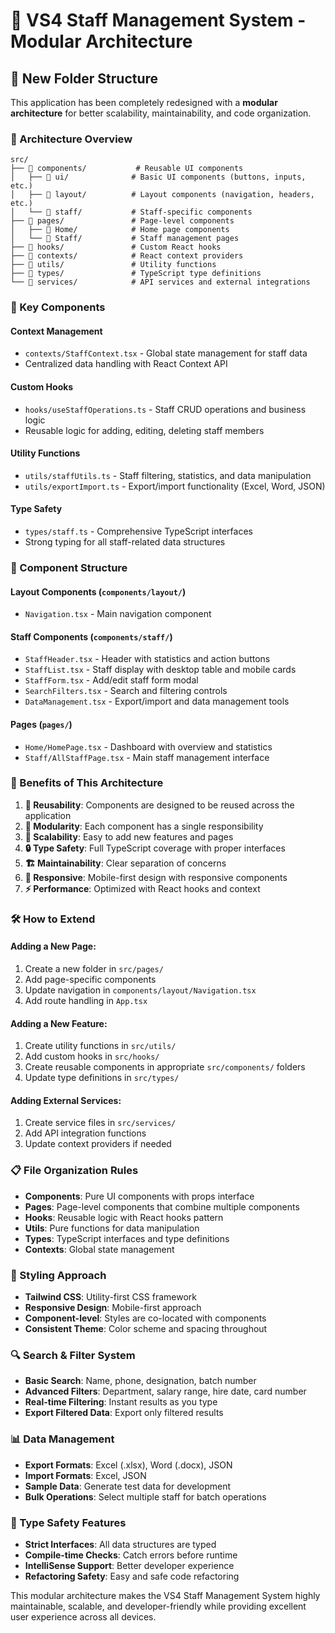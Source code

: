 # 🏨 VS4 Staff Management System - Modular Architecture

## 📁 New Folder Structure

This application has been completely redesigned with a **modular architecture** for better scalability, maintainability, and code organization.

### 🎯 Architecture Overview

```
src/
├── 📁 components/           # Reusable UI components
│   ├── 📁 ui/              # Basic UI components (buttons, inputs, etc.)
│   ├── 📁 layout/          # Layout components (navigation, headers, etc.)
│   └── 📁 staff/           # Staff-specific components
├── 📁 pages/               # Page-level components
│   ├── 📁 Home/            # Home page components
│   └── 📁 Staff/           # Staff management pages
├── 📁 hooks/               # Custom React hooks
├── 📁 contexts/            # React context providers
├── 📁 utils/               # Utility functions
├── 📁 types/               # TypeScript type definitions
└── 📁 services/            # API services and external integrations
```

### 🔧 Key Components

#### **Context Management**
- `contexts/StaffContext.tsx` - Global state management for staff data
- Centralized data handling with React Context API

#### **Custom Hooks**
- `hooks/useStaffOperations.ts` - Staff CRUD operations and business logic
- Reusable logic for adding, editing, deleting staff members

#### **Utility Functions**
- `utils/staffUtils.ts` - Staff filtering, statistics, and data manipulation
- `utils/exportImport.ts` - Export/import functionality (Excel, Word, JSON)

#### **Type Safety**
- `types/staff.ts` - Comprehensive TypeScript interfaces
- Strong typing for all staff-related data structures

### 📄 Component Structure

#### **Layout Components** (`components/layout/`)
- `Navigation.tsx` - Main navigation component

#### **Staff Components** (`components/staff/`)
- `StaffHeader.tsx` - Header with statistics and action buttons
- `StaffList.tsx` - Staff display with desktop table and mobile cards
- `StaffForm.tsx` - Add/edit staff form modal
- `SearchFilters.tsx` - Search and filtering controls
- `DataManagement.tsx` - Export/import and data management tools

#### **Pages** (`pages/`)
- `Home/HomePage.tsx` - Dashboard with overview and statistics
- `Staff/AllStaffPage.tsx` - Main staff management interface

### 🚀 Benefits of This Architecture

1. **🔄 Reusability**: Components are designed to be reused across the application
2. **🧩 Modularity**: Each component has a single responsibility
3. **🎯 Scalability**: Easy to add new features and pages
4. **🔒 Type Safety**: Full TypeScript coverage with proper interfaces
5. **🏗️ Maintainability**: Clear separation of concerns
6. **📱 Responsive**: Mobile-first design with responsive components
7. **⚡ Performance**: Optimized with React hooks and context

### 🛠️ How to Extend

#### Adding a New Page:
1. Create a new folder in `src/pages/`
2. Add page-specific components
3. Update navigation in `components/layout/Navigation.tsx`
4. Add route handling in `App.tsx`

#### Adding a New Feature:
1. Create utility functions in `src/utils/`
2. Add custom hooks in `src/hooks/`
3. Create reusable components in appropriate `src/components/` folders
4. Update type definitions in `src/types/`

#### Adding External Services:
1. Create service files in `src/services/`
2. Add API integration functions
3. Update context providers if needed

### 📋 File Organization Rules

- **Components**: Pure UI components with props interface
- **Pages**: Page-level components that combine multiple components
- **Hooks**: Reusable logic with React hooks pattern
- **Utils**: Pure functions for data manipulation
- **Types**: TypeScript interfaces and type definitions
- **Contexts**: Global state management

### 🎨 Styling Approach

- **Tailwind CSS**: Utility-first CSS framework
- **Responsive Design**: Mobile-first approach
- **Component-level**: Styles are co-located with components
- **Consistent Theme**: Color scheme and spacing throughout

### 🔍 Search & Filter System

- **Basic Search**: Name, phone, designation, batch number
- **Advanced Filters**: Department, salary range, hire date, card number
- **Real-time Filtering**: Instant results as you type
- **Export Filtered Data**: Export only filtered results

### 📊 Data Management

- **Export Formats**: Excel (.xlsx), Word (.docx), JSON
- **Import Formats**: Excel, JSON
- **Sample Data**: Generate test data for development
- **Bulk Operations**: Select multiple staff for batch operations

### 🔐 Type Safety Features

- **Strict Interfaces**: All data structures are typed
- **Compile-time Checks**: Catch errors before runtime
- **IntelliSense Support**: Better developer experience
- **Refactoring Safety**: Easy and safe code refactoring

This modular architecture makes the VS4 Staff Management System highly maintainable, scalable, and developer-friendly while providing excellent user experience across all devices.
